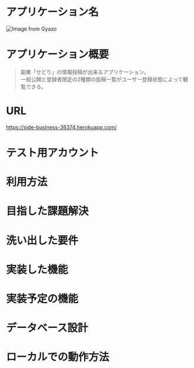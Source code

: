# アプリケーション名
![Image from Gyazo](https://i.gyazo.com/b818d7df375db95fae609dfab6feb081.png)

# アプリケーション概要
>副業「せどり」の情報投稿が出来るアプリケーション。  
一般公開と登録者限定の2種類の投稿一覧がユーザー登録状態によって観覧できる。  


# URL
https://side-business-36374.herokuapp.com/

# テスト用アカウント

# 利用方法

# 目指した課題解決

# 洗い出した要件

# 実装した機能

# 実装予定の機能

# データベース設計

# ローカルでの動作方法